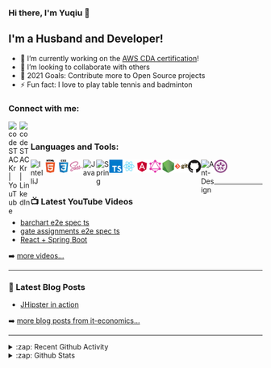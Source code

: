 ### Hi there, I'm Yuqiu 👋

## I'm a Husband and Developer!

<!--- 🌱 I’m currently learning everything 🤣-->
- 🔭 I’m currently working on the [AWS CDA certification][aws-cda]!
- 👯 I’m looking to collaborate with others
- 🥅 2021 Goals: Contribute more to Open Source projects
- ⚡ Fun fact: I love to play table tennis and badminton

### Connect with me:
  
[<img align="left" alt="codeSTACKr | YouTube" width="22px" src="https://cdn.jsdelivr.net/npm/simple-icons@v3/icons/youtube.svg" />][youtube]
[<img align="left" alt="codeSTACKr | LinkedIn" width="22px" src="https://cdn.jsdelivr.net/npm/simple-icons@v3/icons/linkedin.svg" />][linkedin]

<br />

### Languages and Tools:

<img align="left" alt="IntelliJ" width="26px" src="https://cdn.jsdelivr.net/npm/simple-icons@3.7.0/icons/intellijidea.svg" />
<img align="left" alt="HTML5" width="26px" src="https://raw.githubusercontent.com/github/explore/80688e429a7d4ef2fca1e82350fe8e3517d3494d/topics/html/html.png" />
<img align="left" alt="CSS3" width="26px" src="https://raw.githubusercontent.com/github/explore/80688e429a7d4ef2fca1e82350fe8e3517d3494d/topics/css/css.png" />
<img align="left" alt="Sass" width="26px" src="https://raw.githubusercontent.com/github/explore/80688e429a7d4ef2fca1e82350fe8e3517d3494d/topics/sass/sass.png" />
<img align="left" alt="Java" width="26px" src="https://cdn.jsdelivr.net/npm/simple-icons@3.7.0/icons/java.svg" />
<img align="left" alt="Spring" width="26px" src="https://cdn.jsdelivr.net/npm/simple-icons@3.7.0/icons/spring.svg" />
<img align="left" alt="TypeScript" width="26px" src="https://raw.githubusercontent.com/github/explore/80688e429a7d4ef2fca1e82350fe8e3517d3494d/topics/typescript/typescript.png" />
<img align="left" alt="React" width="26px" src="https://raw.githubusercontent.com/github/explore/80688e429a7d4ef2fca1e82350fe8e3517d3494d/topics/react/react.png" />
<img align="left" alt="Angular" width="26px" src="https://raw.githubusercontent.com/github/explore/80688e429a7d4ef2fca1e82350fe8e3517d3494d/topics/angular/angular.png" />
<img align="left" alt="GraphQL" width="26px" src="https://raw.githubusercontent.com/github/explore/80688e429a7d4ef2fca1e82350fe8e3517d3494d/topics/graphql/graphql.png" />
<img align="left" alt="Node.js" width="26px" src="https://raw.githubusercontent.com/github/explore/80688e429a7d4ef2fca1e82350fe8e3517d3494d/topics/nodejs/nodejs.png" />
<img align="left" alt="Git" width="26px" src="https://raw.githubusercontent.com/github/explore/80688e429a7d4ef2fca1e82350fe8e3517d3494d/topics/git/git.png" />
<img align="left" alt="GitHub" width="26px" src="https://raw.githubusercontent.com/github/explore/78df643247d429f6cc873026c0622819ad797942/topics/github/github.png" />
<img align="left" alt="Ant-Design" width="26px" src="https://github.com/jalbertsr/logo-badge-images/blob/master/img/rsz_ant-design.png?raw=true" />
<img align="left" alt="Jasmine" width="26px" src="https://github.com/Iggy-Codes/logo-images/blob/master/logos/jasmine.png?raw=true" />

<br />
<br />

---

### 📺 Latest YouTube Videos

<!-- YOUTUBE:START -->
- [barchart e2e spec ts](https://www.youtube.com/watch?v=wXQk33RPQ1w)
- [gate assignments e2e spec ts](https://www.youtube.com/watch?v=gRv1o3m5lR0)
- [React + Spring Boot](https://www.youtube.com/watch?v=JWPPF-FNgq4)
<!-- YOUTUBE:END -->

➡️ [more videos...](https://youtube.com/channel/UCTfa5NSGeVLmcHYPRu9qh_g)

---

### 📕 Latest Blog Posts

- [JHipster in action](https://geyuqiu.github.io/jhipster-in-action/)

➡️ [more blog posts from it-economics...](https://www.it-economics.de/en)

---

<details>
  <summary>:zap: Recent Github Activity</summary>
  
<!--START_SECTION:activity-->
1. ❗️ Opened issue [#30](https://github.com//ZouYouShun/ngx-hm-carousel/issues/30) in [ZouYouShun/ngx-hm-carousel](https://github.com//ZouYouShun/ngx-hm-carousel)
2. 🗣 Commented on [#41](https://github.com//geyuqiu/SfoGateAssignmentProblem/issues/41) in [geyuqiu/SfoGateAssignmentProblem](https://github.com//geyuqiu/SfoGateAssignmentProblem)
3. ❗️ Closed issue [#4](https://github.com//geyuqiu/SfoGateAssignmentProblem/issues/4) in [geyuqiu/SfoGateAssignmentProblem](https://github.com//geyuqiu/SfoGateAssignmentProblem)
4. 💪 Opened PR [#42](https://github.com//geyuqiu/SfoGateAssignmentProblem/pull/42) in [geyuqiu/SfoGateAssignmentProblem](https://github.com//geyuqiu/SfoGateAssignmentProblem)
5. 🎉 Merged PR [#42](https://github.com//geyuqiu/SfoGateAssignmentProblem/pull/42) in [geyuqiu/SfoGateAssignmentProblem](https://github.com//geyuqiu/SfoGateAssignmentProblem)
<!--END_SECTION:activity-->

</details>

<details>
  <summary>:zap: Github Stats</summary>

  <img align="left" alt="codeSTACKr's Github Stats" src="https://github-readme-stats.codestackr.vercel.app/api?username=geyuqiu&show_icons=true&hide_border=true" />

</details>

[aws-cda]: https://aws.amazon.com/de/certification/certification-prep/?src=certification-faqs
[youtube]: https://youtube.com/channel/UCTfa5NSGeVLmcHYPRu9qh_g
[linkedin]: https://linkedin.com/in/yuqiu-ge-06a808b4/
[webdevplaylist]: https://www.youtube.com/playlist?list=PLkwxH9e_vrAJ0WbEsFA9W3I1W-g_BTsbt
[jsplaylist]: https://www.youtube.com/playlist?list=PLkwxH9e_vrALRJKu7wfXby3MKeflhTu6B
[cssplaylist]: https://www.youtube.com/playlist?list=PLkwxH9e_vrALSdvZuEh6gqQdmDoDIoqz4
[reactplaylist]: https://www.youtube.com/playlist?list=PLkwxH9e_vrAK4TdffpxKY3QGyHCpxFcQ0
